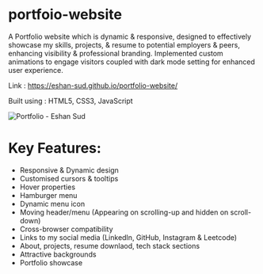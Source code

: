 # portfoio-website

A Portfolio website which is dynamic & responsive, designed to effectively showcase my skills, projects, & resume to potential employers & peers, enhancing visibility & professional branding. Implemented custom animations to engage visitors coupled with dark mode setting for enhanced user experience.

Link : <a href="https://eshan-sud.github.io/portfolio-website/" target="_blank"> https://eshan-sud.github.io/portfolio-website/ </a>

Built using : HTML5, CSS3, JavaScript

![Portfolio - Eshan Sud](https://github.com/eshan-sud/portfolio-website/assets/113531303/6d01dcb1-a30c-4783-8a67-fa8c575f0cee)


# Key Features:
- Responsive & Dynamic design
- Customised cursors & tooltips
- Hover properties
- Hamburger menu
- Dynamic menu icon
- Moving header/menu (Appearing on scrolling-up and hidden on scroll-down)
- Cross-browser compatibility
- Links to my social media (LinkedIn, GitHub, Instagram & Leetcode)
- About, projects, resume downlaod, tech stack sections
- Attractive backgrounds
- Portfolio showcase

